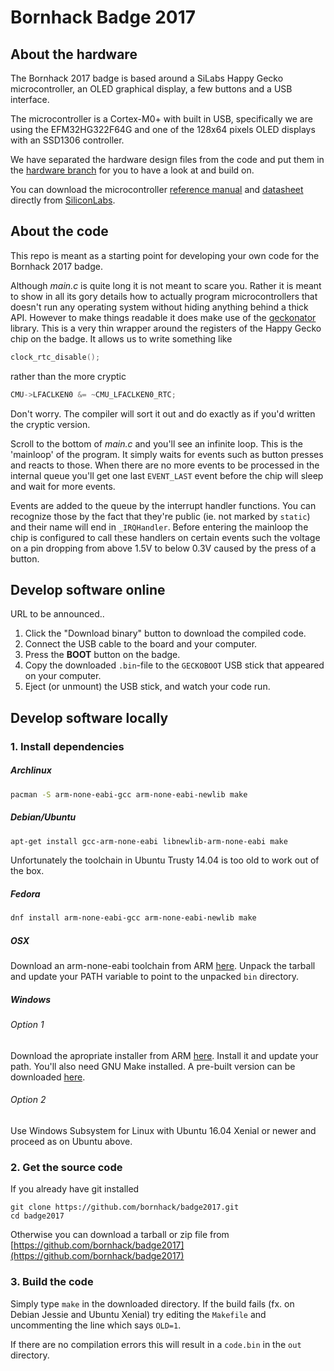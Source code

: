 # Bornhack Badge 2017

## About the hardware

The Bornhack 2017 badge is based around a SiLabs Happy Gecko microcontroller,
an OLED graphical display, a few buttons and a USB interface.

The microcontroller is a Cortex-M0+ with built in USB, specifically we are using
the EFM32HG322F64G and one of the 128x64 pixels OLED displays with an SSD1306
controller.

We have separated the hardware design files from the code and put them in the
[hardware branch][hardware] for you to have a look at and build on.

You can download the microcontroller [reference manual][manual] and
[datasheet][] directly from [SiliconLabs][silabs].

[hardware]: https://github.com/bornhack/badge2017/tree/hardware
[silabs]: https://www.silabs.com/
[manual]: https://www.silabs.com/documents/public/reference-manuals/EFM32HG-RM.pdf
[datasheet]: https://www.silabs.com/documents/public/data-sheets/EFM32HG322.pdf

## About the code

This repo is meant as a starting point for developing your own code
for the Bornhack 2017 badge.

Although *main.c* is quite long it is not meant to scare you. Rather it is
meant to show in all its gory details how to actually program microcontrollers
that doesn't run any operating system without hiding anything behind
a thick API. However to make things readable it does make use of the
[geckonator][] library. This is a very thin wrapper around the registers
of the Happy Gecko chip on the badge. It allows us to write something like
```c
clock_rtc_disable();
```
rather than the more cryptic
```c
CMU->LFACLKEN0 &= ~CMU_LFACLKEN0_RTC;
```
Don't worry. The compiler will sort it out and do exactly as if you'd written the
cryptic version.

Scroll to the bottom of *main.c* and you'll see an infinite loop.
This is the 'mainloop' of the program. It simply waits for events
such as button presses and reacts to those. When there are no
more events to be processed in the internal queue you'll get one last `EVENT_LAST`
event before the chip will sleep and wait for more events.

Events are added to the queue by the interrupt handler functions. You can recognize those
by the fact that they're public (ie. not marked by `static`) and their name will
end in `_IRQHandler`. Before entering the mainloop the chip is configured to
call these handlers on certain events such the voltage on a pin dropping from above 1.5V
to below 0.3V caused by the press of a button.

[geckonator]: https://github.com/flummer/geckonator

## Develop software online

URL to be announced..

1. Click the "Download binary" button to download the compiled code.
2. Connect the USB cable to the board and your computer.
3. Press the **BOOT** button on the badge.
4. Copy the downloaded `.bin`-file to the `GECKOBOOT` USB stick that appeared on your computer.
5. Eject (or unmount) the USB stick, and watch your code run.

## Develop software locally

### 1. Install dependencies

##### Archlinux
```sh
pacman -S arm-none-eabi-gcc arm-none-eabi-newlib make
```

##### Debian/Ubuntu
```sh
apt-get install gcc-arm-none-eabi libnewlib-arm-none-eabi make
```
Unfortunately the toolchain in Ubuntu Trusty 14.04 is too old to work out of the box.

##### Fedora
```sh
dnf install arm-none-eabi-gcc arm-none-eabi-newlib make
```

##### OSX

Download an arm-none-eabi toolchain from ARM [here][arm-toolchain].
Unpack the tarball and update your PATH variable to point to the unpacked `bin` directory.

##### Windows
###### Option 1
Download the apropriate installer from ARM [here][arm-toolchain].
Install it and update your path.
You'll also need GNU Make installed.
A pre-built version can be downloaded [here](http://gnuwin32.sourceforge.net/packages/make.htm).

###### Option 2

Use Windows Subsystem for Linux with Ubuntu 16.04 Xenial or newer and proceed as on Ubuntu above.

### 2. Get the source code

If you already have git installed
```
git clone https://github.com/bornhack/badge2017.git
cd badge2017
```

Otherwise you can download a tarball or zip file from
[https://github.com/bornhack/badge2017](https://github.com/bornhack/badge2017)

### 3. Build the code
Simply type `make` in the downloaded directory.
If the build fails (fx. on Debian Jessie and Ubuntu Xenial)
try editing the `Makefile` and uncommenting the line which says `OLD=1`.

If there are no compilation errors this will result in a `code.bin` in the `out` directory.

[arm-toolchain]: https://developer.arm.com/open-source/gnu-toolchain/gnu-rm/downloads
